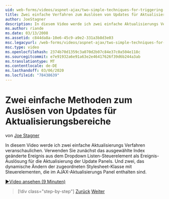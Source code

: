 ```yaml
---
uid: web-forms/videos/aspnet-ajax/two-simple-techniques-for-triggering-updates-to-update-panels
title: Zwei einfache Verfahren zum Auslösen von Updates für Aktualisierungs Panels | Microsoft-Dokumentation
author: JoeStagner
description: In diesem Video werde ich zwei einfache Aktualisierungs Verfahren veranschaulichen. Verwenden Sie zunächst das ausgewählte Index geänderte Ereignis aus dem Dropdown Listen-Steuerelement als ereignisselektierung...
ms.author: riande
ms.date: 03/13/2008
ms.assetid: c844da8a-10e6-45c9-a9e2-331a3b8d3e03
msc.legacyurl: /web-forms/videos/aspnet-ajax/two-simple-techniques-for-triggering-updates-to-update-panels
msc.type: video
ms.openlocfilehash: 2374b70d1359c3a070d2b07c84e37c0a504e118c
ms.sourcegitcommit: e7e91932a6e91a63e2e46417626f39d6b244a3ab
ms.translationtype: MT
ms.contentlocale: de-DE
ms.lasthandoff: 03/06/2020
ms.locfileid: "78438639"
---
```

# <a name="two-simple-techniques-for-triggering-updates-to-update-panels"></a>Zwei einfache Methoden zum Auslösen von Updates für Aktualisierungsbereiche

von [Joe Stagner](https://github.com/JoeStagner)

In diesem Video werde ich zwei einfache Aktualisierungs Verfahren veranschaulichen. Verwenden Sie zunächst das ausgewählte Index geänderte Ereignis aus dem Dropdown Listen-Steuerelement als Ereignis-Auslösung für die Aktualisierung der Update Panels. Und zwei, das dynamische Ändern der zugeordneten Stylesheet-Klasse mit Steuerelementen, die im AJAX-Aktualisierungs Panel enthalten sind.

[&#9654;Video ansehen (9 Minuten)](https://channel9.msdn.com/Blogs/ASP-NET-Site-Videos/two-simple-techniques-for-triggering-updates-to-update-panels)

> [!div class="step-by-step"]
> [Zurück](how-do-i-retrieve-values-from-server-side-ajax-controls.md)
> [Weiter](use-aspnet-ajax-cascading-drop-down-control-to-access-a-database.md)
